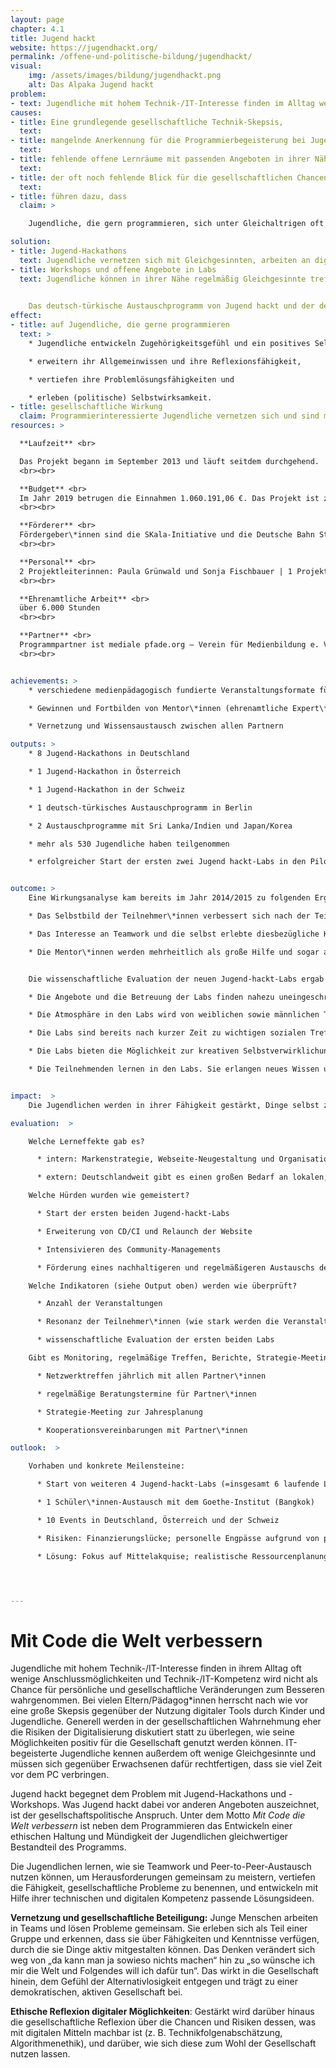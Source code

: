 ```yaml
---
layout: page
chapter: 4.1
title: Jugend hackt
website: https://jugendhackt.org/
permalink: /offene-und-politische-bildung/jugendhackt/
visual:
    img: /assets/images/bildung/jugendhackt.png
    alt: Das Alpaka Jugend hackt
problem:
- text: Jugendliche mit hohem Technik-/IT-Interesse finden im Alltag wenig Anschlussmöglichkeit.
causes:
- title: Eine grundlegende gesellschaftliche Technik-Skepsis,
  text:
- title: mangelnde Anerkennung für die Programmierbegeisterung bei Jugendlichen,
  text:
- title: fehlende offene Lernräume mit passenden Angeboten in ihrer Nähe sowie
  text:
- title: der oft noch fehlende Blick für die gesellschaftlichen Chancen der Digitalisierung
  text:
- title: führen dazu, dass
  claim: >

    Jugendliche, die gern programmieren, sich unter Gleichaltrigen oft isoliert fühlen, wenig Anschlussmöglichkeiten in ihrer Umgebung haben und seitens der Erwachsenen viel Skepsis und Kritik erleben.

solution:
- title: Jugend-Hackathons
  text: Jugendliche vernetzen sich mit Gleichgesinnten, arbeiten an digitalen Projekten und setzen sich gleichzeitig mit deren gesellschaftlichen und ethischen Implikationen auseinander.
- title: Workshops und offene Angebote in Labs
  text: Jugendliche können in ihrer Nähe regelmäßig Gleichgesinnte treffen, neue Fähigkeiten erlernen und ausprobieren und gemeinsam an eigenen Projekten arbeiten.

  
    Das deutsch-türkische Austauschprogramm von Jugend hackt und der deutsch-türkischen Jugendbrücke _re:coded_ ermöglicht Schüler\*innen aus Deutschland und der Türkei, die Berliner Open-Source- und Civic-Tech-Szene kennenzulernen und am Berliner Jugend-Hackathon teilzunehmen.
effect:
- title: auf Jugendliche, die gerne programmieren
  text: >
    * Jugendliche entwickeln Zugehörigkeitsgefühl und ein positives Selbstbild,

    * erweitern ihr Allgemeinwissen und ihre Reflexionsfähigkeit,

    * vertiefen ihre Problemlösungsfähigkeiten und

    * erleben (politische) Selbstwirksamkeit.
- title: gesellschaftliche Wirkung
  claim: Programmierinteressierte Jugendliche vernetzen sich und sind motiviert, sich gesellschaftlich zu engagieren. Es entsteht mehr Beteiligung in Form von digitalem Ehrenamt sowie eine breitere Reflexion über ethische Fragen der Digitalisierung.
resources: >

  **Laufzeit** <br>

  Das Projekt begann im September 2013 und läuft seitdem durchgehend.
  <br><br>

  **Budget** <br>
  Im Jahr 2019 betrugen die Einnahmen 1.060.191,06 €. Das Projekt ist zu 100% finanziert.
  <br><br>

  **Förderer** <br>
  Fördergeber\*innen sind die SKala-Initiative und die Deutsche Bahn Stiftung. Zusätzliche Einnahmequellen sind Sponsorings und Spenden von Unternehmen sowie Spenden von Privatpersonen.
  <br><br>

  **Personal** <br>
  2 Projektleiterinnen: Paula Grünwald und Sonja Fischbauer | 1 Projektmanagerin Koordination Events: Saadya Windauer | 1 Community Manager: Philip Steffan | 1 Design-Lead: Nadine Stammen | 1 Tech-Lead: Lisa Passing |  2 studentische Mitarbeiter\*innen: Cin Pietschmann, Leonard Wolf | 1 Bundesfreiwilligendienstleistender: Sebastian Schröder/Jakob Schiek
  <br><br>

  **Ehrenamtliche Arbeit** <br>
  über 6.000 Stunden
  <br><br>

  **Partner** <br>
  Programmpartner ist mediale pfade.org – Verein für Medienbildung e. V. Außerdem gibt es viele weitere lokale Partnerorganisationen.
  <br><br>


achievements: >
    * verschiedene medienpädagogisch fundierte Veranstaltungsformate für Jugendliche

    * Gewinnen und Fortbilden von Mentor\*innen (ehrenamtliche Expert\*innen)

    * Vernetzung und Wissensaustausch zwischen allen Partnern

outputs: >
    * 8 Jugend-Hackathons in Deutschland

    * 1 Jugend-Hackathon in Österreich

    * 1 Jugend-Hackathon in der Schweiz

    * 1 deutsch-türkisches Austauschprogramm in Berlin

    * 2 Austauschprogramme mit Sri Lanka/Indien und Japan/Korea

    * mehr als 530 Jugendliche haben teilgenommen

    * erfolgreicher Start der ersten zwei Jugend hackt-Labs in den Pilotregionen


outcome: >
    Eine Wirkungsanalyse kam bereits im Jahr 2014/2015 zu folgenden Ergebnissen:

    * Das Selbstbild der Teilnehmer\*innen verbessert sich nach der Teilnahme an Jugend hackt.

    * Das Interesse an Teamwork und die selbst erlebte diesbezügliche Kompetenz erhöht sich.

    * Die Mentor\*innen werden mehrheitlich als große Hilfe und sogar als Vorbilder angesehen.


    Die wissenschaftliche Evaluation der neuen Jugend-hackt-Labs ergab Ende 2019:

    * Die Angebote und die Betreuung der Labs finden nahezu uneingeschränkten Zuspruch bei den Teilnehmenden.

    * Die Atmosphäre in den Labs wird von weiblichen sowie männlichen Teilnehmenden als offen und freundlich empfunden.

    * Die Labs sind bereits nach kurzer Zeit zu wichtigen sozialen Treffpunkten der Teilnehmenden geworden. Es sind Orte, an denen sie andere Jugendliche kennenlernen, sich mit neuen Freund*innen treffen und sich austauschen.

    * Die Labs bieten die Möglichkeit zur kreativen Selbstverwirklichung. Die Teilnehmenden bringen sich aktiv in die Labs ein, sie verwirklichen eigene Projekte, teilweise gemeinsam mit anderen Teilnehmenden, mit denen sie auch außerhalb der Labs weiterarbeiten.

    * Die Teilnehmenden lernen in den Labs. Sie erlangen neues Wissen und neue Fähigkeiten und wenden diese auch an.


impact:  >
    Die Jugendlichen werden in ihrer Fähigkeit gestärkt, Dinge selbst zu gestalten und ihr technisches Knowhow mit gesellschaftspolitischem Gestaltungswillen zu verknüpfen. Dabei können sie ihr Selbst- und Weltbild weiterentwickeln und diese neuen Perspektiven in ihren Alltag übertragen. Dies wirkt sich auf ihre Interaktion sowohl mit Gleichaltrigen als auch mit Erwachsenen aus. Langfristig wirken diese Erfahrungen und Erkenntnisse der Politikverdrossenheit entgegen und führen zu einer reflektierteren und gleichzeitig positiveren Diskussion um unsere digitalen Möglichkeiten. Es entstehen Anstöße und Motivation zur Mitgestaltung des eigenen Umfelds und damit letztlich unserer Gesellschaft.

evaluation:  >

    Welche Lerneffekte gab es?

      * intern: Markenstrategie, Webseite-Neugestaltung und Organisationsentwicklung gehen Hand in Hand und sind ein Prozess, der Zeit braucht

      * extern: Deutschlandweit gibt es einen großen Bedarf an lokalen, niederschwelligen Tech-Angeboten für Jugendliche; bei unserer Ausschreibung für unsere zwei ersten Labs erhielten wir über 30 qualitativ hochwertige Bewerbungen aus ganz Deutschland.

    Welche Hürden wurden wie gemeistert?

      * Start der ersten beiden Jugend-hackt-Labs

      * Erweiterung von CD/CI und Relaunch der Website

      * Intensivieren des Community-Managements

      * Förderung eines nachhaltigeren und regelmäßigeren Austauschs der Zielgruppe

    Welche Indikatoren (siehe Output oben) werden wie überprüft?

      * Anzahl der Veranstaltungen

      * Resonanz der Teilnehmer\*innen (wie stark werden die Veranstaltungen nachgefragt, Feedback-Fragebogen)

      * wissenschaftliche Evaluation der ersten beiden Labs

    Gibt es Monitoring, regelmäßige Treffen, Berichte, Strategie-Meetings, Schulungen, Zielvereinbarungen?

      * Netzwerktreffen jährlich mit allen Partner\*innen

      * regelmäßige Beratungstermine für Partner\*innen

      * Strategie-Meeting zur Jahresplanung

      * Kooperationsvereinbarungen mit Partner\*innen

outlook:  >

    Vorhaben und konkrete Meilensteine:

      * Start von weiteren 4 Jugend-hackt-Labs (=insgesamt 6 laufende Labs)

      * 1 Schüler\*innen-Austausch mit dem Goethe-Institut (Bangkok)

      * 10 Events in Deutschland, Österreich und der Schweiz

      * Risiken: Finanzierungslücke; personelle Engpässe aufgrund von personellen Wechsel

      * Lösung: Fokus auf Mittelakquise; realistische Ressourcenplanung; Fokus auf Dokumentation der Arbeitsprozesse und Übergaben




---
```



# Mit Code die Welt verbessern

Jugendliche mit hohem Technik-/IT-Interesse finden in ihrem Alltag oft wenige Anschlussmöglichkeiten und Technik-/IT-Kompetenz wird nicht als Chance für persönliche und gesellschaftliche Veränderungen zum Besseren wahrgenommen. Bei vielen Eltern/Pädagog\*innen herrscht nach wie vor eine große Skepsis gegenüber der Nutzung digitaler Tools durch Kinder und Jugendliche. Generell werden in der gesellschaftlichen Wahrnehmung eher die Risiken der Digitalisierung diskutiert statt zu überlegen, wie seine Möglichkeiten positiv für die Gesellschaft genutzt werden können. IT-begeisterte Jugendliche kennen außerdem oft wenige Gleichgesinnte und müssen sich gegenüber Erwachsenen dafür rechtfertigen, dass sie viel Zeit vor dem PC verbringen.

Jugend hackt begegnet dem Problem mit Jugend-Hackathons und -Workshops. Was Jugend hackt dabei vor anderen Angeboten auszeichnet, ist der gesellschaftspolitische Anspruch. Unter dem Motto _Mit Code die Welt verbessern_ ist neben dem Programmieren das Entwickeln einer ethischen Haltung und Mündigkeit der Jugendlichen gleichwertiger Bestandteil des Programms.

Die Jugendlichen lernen, wie sie Teamwork und Peer-to-Peer-Austausch nutzen können, um Herausforderungen gemeinsam zu meistern, vertiefen die Fähigkeit, gesellschaftliche Probleme zu benennen, und entwickeln mit Hilfe ihrer technischen und digitalen Kompetenz passende Lösungsideen.

**Vernetzung und gesellschaftliche Beteiligung:** Junge Menschen arbeiten in Teams und lösen Probleme gemeinsam. Sie erleben sich als Teil einer Gruppe und erkennen, dass sie über Fähigkeiten und Kenntnisse verfügen, durch die sie Dinge aktiv mitgestalten können. Das Denken verändert sich weg von „da kann man ja sowieso nichts machen“ hin zu „so wünsche ich mir die Welt und Folgendes will ich dafür tun“. Das wirkt in die Gesellschaft hinein, dem Gefühl der Alternativlosigkeit entgegen und trägt zu einer demokratischen, aktiven Gesellschaft bei.

**Ethische Reflexion digitaler Möglichkeiten**: Gestärkt wird darüber hinaus die gesellschaftliche Reflexion über die Chancen und Risiken dessen, was mit digitalen Mitteln machbar ist (z. B. Technikfolgenabschätzung, Algorithmenethik), und darüber, wie sich diese zum Wohl der Gesellschaft nutzen lassen.
